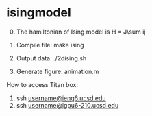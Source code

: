 # isingmodel

0. The hamiltonian of Ising model is H = J\sum ij

1. Compile file: make ising 
2. Output data: ./2dising.sh
3. Generate figure: animation.m 


How to access Titan box:
1. ssh username@ieng6.ucsd.edu
2. ssh username@igpu6-210.ucsd.edu
